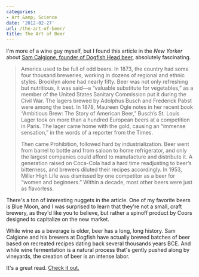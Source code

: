 ```yaml
---
categories:
- Art &amp; Science
date: '2012-02-27'
url: /the-art-of-beer/
title: The Art of Beer
---
```


I'm more of a wine guy myself, but I found this article in the <em>New Yorker</em> about <a href="http://www.newyorker.com/reporting/2008/11/24/081124fa_fact_bilger?currentPage=all">Sam Calgione, founder of Dogfish Head beer</a>, absolutely fascinating.

<blockquote>America used to be full of odd beers. In 1873, the country had some four thousand breweries, working in dozens of regional and ethnic styles. Brooklyn alone had nearly fifty. Beer was not only refreshing but nutritious, it was said—a “valuable substitute for vegetables,” as a member of the United States Sanitary Commission put it during the Civil War. The lagers brewed by Adolphus Busch and Frederick Pabst were among the best. In 1878, Maureen Ogle notes in her recent book “Ambitious Brew: The Story of American Beer,” Busch’s St. Louis Lager took on more than a hundred European beers at a competition in Paris. The lager came home with the gold, causing an “immense sensation,” in the words of a reporter from the Times.

Then came Prohibition, followed hard by industrialization. Beer went from barrel to bottle and from saloon to home refrigerator, and only the largest companies could afford to manufacture and distribute it. A generation raised on Coca-Cola had a hard time readjusting to beer’s bitterness, and brewers diluted their recipes accordingly. In 1953, Miller High Life was dismissed by one competitor as a beer for “women and beginners.” Within a decade, most other beers were just as flavorless.</blockquote>

There's a ton of interesting nuggets in the article. One of my favorite beers is Blue Moon, and I was surprised to learn that they're not a small, craft brewery, as they'd like you to believe, but rather a spinoff product by Coors designed to capitalize on the new market.

While wine as a beverage is older, beer has a long, long history. Sam Calgione and his brewers at Dogfish have actually brewed batches of beer based on recreated recipes dating back several thousands years BCE. And while wine fermentation is a natural process that's gently pushed along by vineyards, the creation of beer is an intense labor.

It's a great read. <a href="http://www.newyorker.com/reporting/2008/11/24/081124fa_fact_bilger?currentPage=all">Check it out.</a>